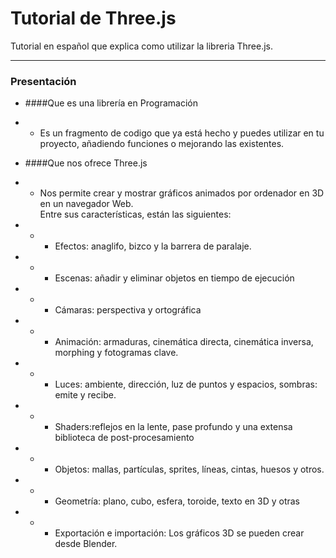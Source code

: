 # Tutorial de Three.js

Tutorial en español que explica como utilizar la libreria Three.js.
* * *
### Presentación

 * ####Que es una librería en Programación

* * Es un fragmento de codigo que ya está hecho y puedes utilizar en tu proyecto, añadiendo funciones o mejorando las existentes.


 * ####Que nos ofrece Three.js

* * Nos permite crear y mostrar gráficos animados por ordenador en 3D en un navegador Web.<br> Entre sus características, están las siguientes:

* * * Efectos: anaglifo, bizco y la barrera de paralaje.

* * * Escenas: añadir y eliminar objetos en tiempo de ejecución

* * * Cámaras: perspectiva y ortográfica

* * * Animación: armaduras, cinemática directa, cinemática inversa, morphing y fotogramas clave.

* * * Luces: ambiente, dirección, luz de puntos y espacios, sombras: emite y recibe.

* * * Shaders:reflejos en la lente, pase profundo y una extensa biblioteca de post-procesamiento

* * * Objetos: mallas, partículas, sprites, líneas, cintas, huesos y otros.


* * * Geometría: plano, cubo, esfera, toroide, texto en 3D y otras 


* * * Exportación e importación: Los gráficos 3D se pueden crear desde Blender.


